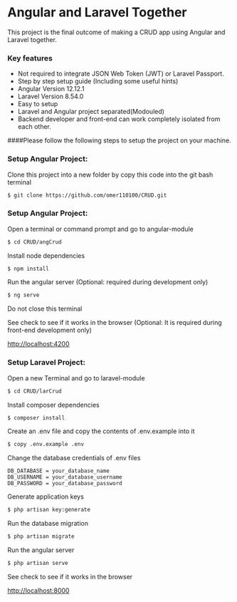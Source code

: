 # Angular and Laravel Together
This project is the final outcome of making a CRUD app using Angular and Laravel together.

### Key features

 * Not required to integrate JSON Web Token (JWT) or Laravel Passport.
 * Step by step setup guide (Including some useful hints)
 * Angular Version 12.12.1
 * Laravel Version 8.54.0
 * Easy to setup
 * Laravel and Angular project separated(Modouled)
 * Backend developer and front-end can work completely isolated from each other.

####Please follow the following steps to setup the project on your machine.

### Setup Angular Project:

Clone this project into a new folder by copy this code into the git bash terminal
```sh
$ git clone https://github.com/omer110100/CRUD.git
```
 
### Setup Angular Project:
Open a terminal or command prompt and go to angular-module
```sh
$ cd CRUD/angCrud
```

Install node dependencies
```sh
$ npm install
```

Run the angular server (Optional: required during development only)
```sh
$ ng serve
```
Do not close this terminal

See check to see if it works in the browser (Optional: It is required during front-end development only)

[http://localhost:4200](http://localhost:4200/)


### Setup Laravel Project:

Open a new Terminal and go to laravel-module
```sh
$ cd CRUD/larCrud
```

Install composer dependencies
```sh
$ composer install
```

Create an .env file and copy the contents of .env.example into it
```sh
$ copy .env.example .env
```


Change the database credentials of .env files
```
DB_DATABASE = your_database_name
DB_USERNAME = your_database_username
DB_PASSWORD = your_database_password
```

Generate application keys
```sh
$ php artisan key:generate
```

Run the database migration
```sh
$ php artisan migrate
```

Run the angular server
```sh
$ php artisan serve
```


See check to see if it works in the browser

[http://localhost:8000](http://localhost:8000/)


